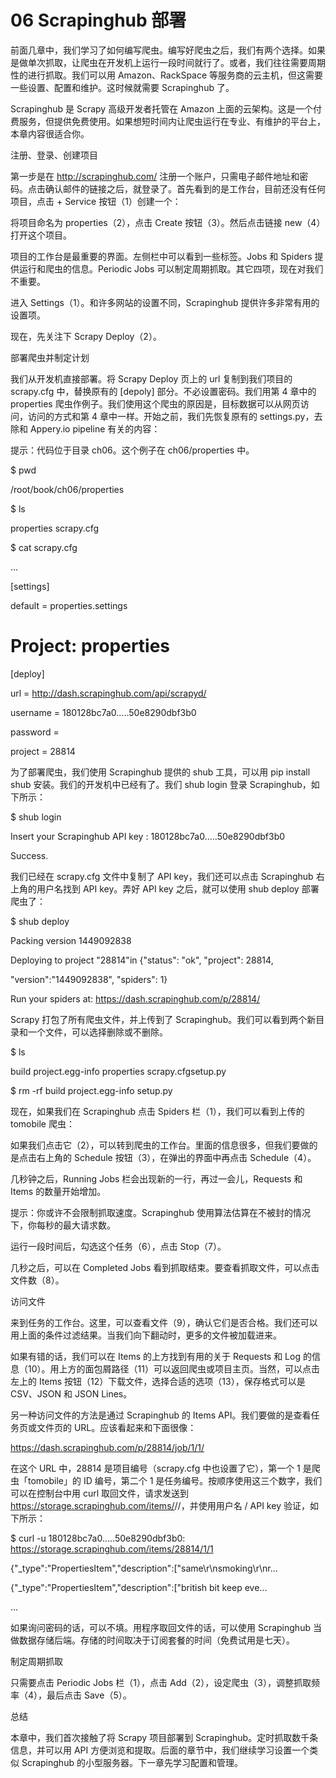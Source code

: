 # 06 Scrapinghub 部署

前面几章中，我们学习了如何编写爬虫。编写好爬虫之后，我们有两个选择。如果是做单次抓取，让爬虫在开发机上运行一段时间就行了。或者，我们往往需要周期性的进行抓取。我们可以用 Amazon、RackSpace 等服务商的云主机，但这需要一些设置、配置和维护。这时候就需要 Scrapinghub 了。

Scrapinghub 是 Scrapy 高级开发者托管在 Amazon 上面的云架构。这是一个付费服务，但提供免费使用。如果想短时间内让爬虫运行在专业、有维护的平台上，本章内容很适合你。

注册、登录、创建项目

第一步是在 http://scrapinghub.com/ 注册一个账户，只需电子邮件地址和密码。点击确认邮件的链接之后，就登录了。首先看到的是工作台，目前还没有任何项目，点击 + Service 按钮（1）创建一个：

将项目命名为 properties（2），点击 Create 按钮（3）。然后点击链接 new（4）打开这个项目。

项目的工作台是最重要的界面。左侧栏中可以看到一些标签。Jobs 和 Spiders 提供运行和爬虫的信息。Periodic Jobs 可以制定周期抓取。其它四项，现在对我们不重要。

进入 Settings（1）。和许多网站的设置不同，Scrapinghub 提供许多非常有用的设置项。

现在，先关注下 Scrapy Deploy（2）。

部署爬虫并制定计划

我们从开发机直接部署。将 Scrapy Deploy 页上的 url 复制到我们项目的 scrapy.cfg 中，替换原有的 [depoly] 部分。不必设置密码。我们用第 4 章中的 properties 爬虫作例子。我们使用这个爬虫的原因是，目标数据可以从网页访问，访问的方式和第 4 章中一样。开始之前，我们先恢复原有的 settings.py，去除和 Appery.io pipeline 有关的内容：

提示：代码位于目录 ch06。这个例子在 ch06/properties 中。

$ pwd

/root/book/ch06/properties

$ ls

properties  scrapy.cfg

$ cat scrapy.cfg

...

[settings]

default = properties.settings

# Project: properties

[deploy]

url = http://dash.scrapinghub.com/api/scrapyd/

username = 180128bc7a0.....50e8290dbf3b0

password = 

project = 28814

为了部署爬虫，我们使用 Scrapinghub 提供的 shub 工具，可以用 pip install shub 安装。我们的开发机中已经有了。我们 shub login 登录 Scrapinghub，如下所示：

$ shub login

Insert your Scrapinghub API key : 180128bc7a0.....50e8290dbf3b0

Success.

我们已经在 scrapy.cfg 文件中复制了 API key，我们还可以点击 Scrapinghub 右上角的用户名找到 API key。弄好 API key 之后，就可以使用 shub deploy 部署爬虫了：

$ shub deploy

Packing version 1449092838

Deploying to project "28814"in {"status": "ok", "project": 28814,

"version":"1449092838", "spiders": 1}

Run your spiders at: https://dash.scrapinghub.com/p/28814/

Scrapy 打包了所有爬虫文件，并上传到了 Scrapinghub。我们可以看到两个新目录和一个文件，可以选择删除或不删除。

$ ls

build project.egg-info properties scrapy.cfgsetup.py

$ rm -rf build project.egg-info setup.py

现在，如果我们在 Scrapinghub 点击 Spiders 栏（1），我们可以看到上传的 tomobile 爬虫：

如果我们点击它（2），可以转到爬虫的工作台。里面的信息很多，但我们要做的是点击右上角的 Schedule 按钮（3），在弹出的界面中再点击 Schedule（4）。

几秒钟之后，Running Jobs 栏会出现新的一行，再过一会儿，Requests 和 Items 的数量开始增加。

提示：你或许不会限制抓取速度。Scrapinghub 使用算法估算在不被封的情况下，你每秒的最大请求数。

运行一段时间后，勾选这个任务（6），点击 Stop（7）。

几秒之后，可以在 Completed Jobs 看到抓取结束。要查看抓取文件，可以点击文件数（8）。

访问文件

来到任务的工作台。这里，可以查看文件（9），确认它们是否合格。我们还可以用上面的条件过滤结果。当我们向下翻动时，更多的文件被加载进来。

如果有错的话，我们可以在 Items 的上方找到有用的关于 Requests 和 Log 的信息（10）。用上方的面包屑路径（11）可以返回爬虫或项目主页。当然，可以点击左上的 Items 按钮（12）下载文件，选择合适的选项（13），保存格式可以是 CSV、JSON 和 JSON Lines。

另一种访问文件的方法是通过 Scrapinghub 的 Items API。我们要做的是查看任务页或文件页的 URL。应该看起来和下面很像：

https://dash.scrapinghub.com/p/28814/job/1/1/

在这个 URL 中，28814 是项目编号（scrapy.cfg 中也设置了它），第一个 1 是爬虫「tomobile」的 ID 编号，第二个 1 是任务编号。按顺序使用这三个数字，我们可以在控制台中用 curl 取回文件，请求发送到 https://storage.scrapinghub.com/items/<project id>/<spider id>/<job id>，并使用用户名 / API key 验证，如下所示：

$ curl -u 180128bc7a0.....50e8290dbf3b0: https://storage.scrapinghub.com/items/28814/1/1

{"_type":"PropertiesItem","description":["same\r\nsmoking\r\nr...

{"_type":"PropertiesItem","description":["british bit keep eve...

...

如果询问密码的话，可以不填。用程序取回文件的话，可以使用 Scrapinghub 当做数据存储后端。存储的时间取决于订阅套餐的时间（免费试用是七天）。

制定周期抓取

只需要点击 Periodic Jobs 栏（1），点击 Add（2），设定爬虫（3），调整抓取频率（4），最后点击 Save（5）。

总结

本章中，我们首次接触了将 Scrapy 项目部署到 Scrapinghub。定时抓取数千条信息，并可以用 API 方便浏览和提取。后面的章节中，我们继续学习设置一个类似 Scrapinghub 的小型服务器。下一章先学习配置和管理。

